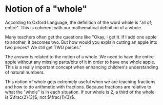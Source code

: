 # Notion of a "whole"

According to Oxford Language, the definition of the word whole is "all of; entire". This is coherent with our mathematical definition of a whole.

Many teachers often get the questions like "Okay, I get it. If I add one apple to another, it becomes two. But how would you explain cutting an apple into two pieces? We still get TWO pieces."

The answer is related to the notion of a whole. We need to have the entire apple without any missing parts/bits of it in order to have one whole apple. This is a really important concept when enhancing children's understanding of natural numbers.

This notion of whole gets extremely useful when we are teaching fractions and how to do arithmetic with fractions. Because fractions are relative to what the "whole" is in each situation. If our whole is $2$, a third of the whole is $\frac{2}{3}$, not $\frac{1}{3}$.
